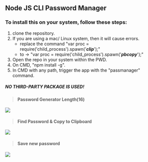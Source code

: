 ## Node JS CLI Password Manager

### To install this on your system, follow these steps:

1.  clone the repository.
2.  If you are using a mac/ Linux system, then it will cause errors.
    *   replace the command "var proc = require('child\_process').spawn('_**clip**_');"
    *   to -> "var proc = require('child\_process').spawn('_**pbcopy**_');"
3.  Open the repo in your system within the PWD.
4.  On CMD, "npm install -g".
5.  In CMD with any path, trigger the app with the "passmanager" command.

##### NO THIRD-PARTY PACKAGE IS USED!

> #### Password Generator Length(16)
![](https://i.imgur.com/FhQzZLd.jpg)
> #### Find Password & Copy to Clipboard  
![](https://i.imgur.com/B7Fz2Tk.jpg)
> #### Save new password
![](https://i.imgur.com/Enbk87V.jpg)